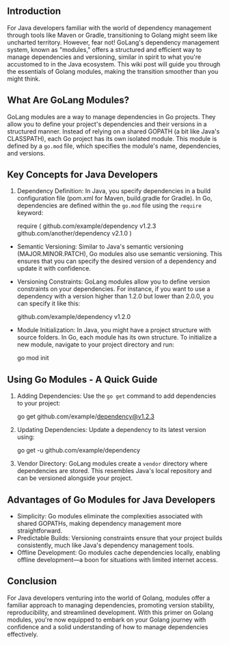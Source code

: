 ## Introduction

For Java developers familiar with the world of dependency management through tools like Maven or Gradle, transitioning to Golang might seem like uncharted territory. However, fear not! GoLang's dependency management system, known as "modules," offers a structured and efficient way to manage dependencies and versioning, similar in spirit to what you're accustomed to in the Java ecosystem. This wiki post will guide you through the essentials of Golang modules, making the transition smoother than you might think.

## What Are GoLang Modules?

GoLang modules are a way to manage dependencies in Go projects. They allow you to define your project's dependencies and their versions in a structured manner. Instead of relying on a shared GOPATH (a bit like Java's CLASSPATH), each Go project has its own isolated module. This module is defined by a ```go.mod``` file, which specifies the module's name, dependencies, and versions.

## Key Concepts for Java Developers

1. Dependency Definition: In Java, you specify dependencies in a build configuration file (pom.xml for Maven, build.gradle for Gradle). In Go, dependencies are defined within the ```go.mod``` file using the ```require``` keyword:

    require (
        github.com/example/dependency v1.2.3
        github.com/another/dependency v2.1.0
    )


- Semantic Versioning: Similar to Java's semantic versioning (MAJOR.MINOR.PATCH), Go modules also use semantic versioning. This ensures that you can specify the desired version of a dependency and update it with confidence.
- Versioning Constraints: GoLang modules allow you to define version constraints on your dependencies. For instance, if you want to use a dependency with a version higher than 1.2.0 but lower than 2.0.0, you can specify it like this:

    github.com/example/dependency v1.2.0

- Module Initialization: In Java, you might have a project structure with source folders. In Go, each module has its own structure. To initialize a new module, navigate to your project directory and run:

    go mod init <module-name>


## Using Go Modules - A Quick Guide
1. Adding Dependencies: Use the ```go get``` command to add dependencies to your project:

    go get github.com/example/dependency@v1.2.3

2. Updating Dependencies: Update a dependency to its latest version using:

    go get -u github.com/example/dependency

3. Vendor Directory: GoLang modules create a ```vendor``` directory where dependencies are stored. This resembles Java's local repository and can be versioned alongside your project.

## Advantages of Go Modules for Java Developers

- Simplicity: Go modules eliminate the complexities associated with shared GOPATHs, making dependency management more straightforward.
- Predictable Builds: Versioning constraints ensure that your project builds consistently, much like Java's dependency management tools.
- Offline Development: Go modules cache dependencies locally, enabling offline development—a boon for situations with limited internet access.

## Conclusion

For Java developers venturing into the world of Golang, modules offer a familiar approach to managing dependencies, promoting version stability, reproducibility, and streamlined development. With this primer on Golang modules, you're now equipped to embark on your Golang journey with confidence and a solid understanding of how to manage dependencies effectively.